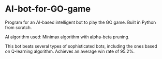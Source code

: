 # AI-bot-for-GO-game
Program for an AI-based intelligent bot to play the GO game. Built in Python from scratch.

AI algorithm used: Minimax algorithm with alpha-beta pruning.

This bot beats several types of sophisticated bots, including the ones based on Q-learning algorithm. Achieves an average win rate of 95.2%.
